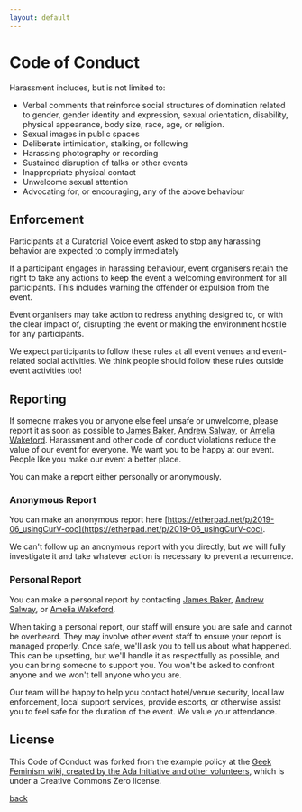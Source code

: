 ```yaml
---
layout: default
---
```


# Code of Conduct

Harassment includes, but is not limited to:

- Verbal comments that reinforce social structures of domination related to gender, gender identity and expression, sexual orientation, disability, physical appearance, body size, race, age, or religion.
- Sexual images in public spaces
- Deliberate intimidation, stalking, or following 
- Harassing photography or recording
- Sustained disruption of talks or other events
- Inappropriate physical contact
- Unwelcome sexual attention
- Advocating for, or encouraging, any of the above behaviour

## Enforcement

Participants at a Curatorial Voice event asked to stop any harassing behavior are expected to comply immediately 

If a participant engages in harassing behaviour, event organisers retain the right to take any actions to keep the event a welcoming environment for all participants. This includes warning the offender or expulsion from the event.

Event organisers may take action to redress anything designed to, or with the clear impact of, disrupting the event or making the environment hostile for any participants. 

We expect participants to follow these rules at all event venues and event-related social activities. We think people should follow these rules outside event activities too! 

## Reporting

If someone makes you or anyone else feel unsafe or unwelcome, please report it as soon as possible to [James Baker](http://www.sussex.ac.uk/profiles/371022), [Andrew Salway](http://www.sussex.ac.uk/profiles/446030), or [Amelia Wakeford](http://www.sussex.ac.uk/profiles/249468). Harassment and other code of conduct violations reduce the value of our event for everyone. We want you to be happy at our event. People like you make our event a better place. 

You can make a report either personally or anonymously. 

### Anonymous Report

You can make an anonymous report here [https://etherpad.net/p/2019-06_usingCurV-coc](https://etherpad.net/p/2019-06_usingCurV-coc).

We can't follow up an anonymous report with you directly, but we will fully investigate it and take whatever action is necessary to prevent a recurrence. 

### Personal Report

You can make a personal report by contacting [James Baker](http://www.sussex.ac.uk/profiles/371022), [Andrew Salway](http://www.sussex.ac.uk/profiles/446030), or [Amelia Wakeford](http://www.sussex.ac.uk/profiles/249468).

When taking a personal report, our staff will ensure you are safe and cannot be overheard. They may involve other event staff to ensure your report is managed properly. Once safe, we'll ask you to tell us about what happened. This can be upsetting, but we'll handle it as respectfully as possible, and you can bring someone to support you. You won't be asked to confront anyone and we won't tell anyone who you are. 

Our team will be happy to help you contact hotel/venue security, local law enforcement, local support services, provide escorts, or otherwise assist you to feel safe for the duration of the event. We value your attendance. 

## License

This Code of Conduct was forked from the example policy at the [Geek Feminism wiki, created by the Ada Initiative and other volunteers](https://geekfeminism.wikia.org/wiki/Conference_anti-harassment/Policy), which is under a Creative Commons Zero license.

[back](./)
